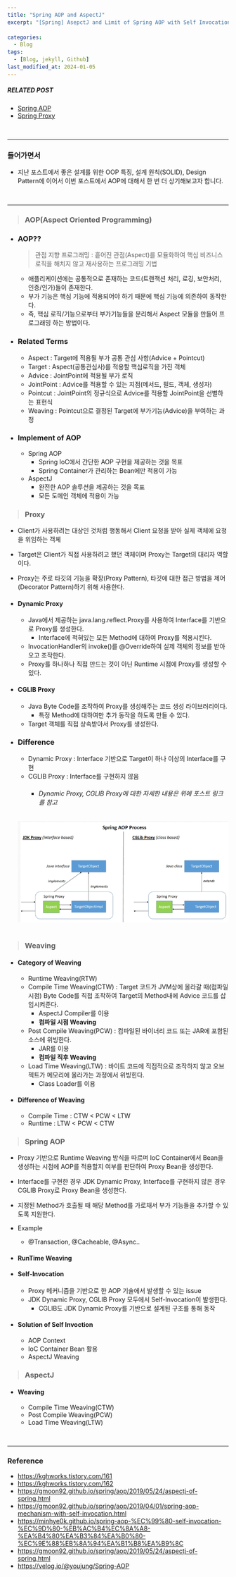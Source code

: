 ```yaml
---
title: "Spring AOP and AspectJ"
excerpt: "[Spring] AsepctJ and Limit of Spring AOP with Self Invocation"

categories:
  - Blog
tags:
  - [Blog, jekyll, Github]
last_modified_at: 2024-01-05
---
```


##### RELATED POST
- [Spring AOP](blog/Spring-AOP/)
- [Spring Proxy](blog/Spring-PROXY_CGLIB/)

<br />

---

### 들어가면서
  - 지난 포스트에서 좋은 설계를 위한 OOP 특징, 설계 원칙(SOLID), Design Pattern에 이어서 이번 포스트에서 AOP에 대해서 한 번 더 상기해보고자 합니다.

<br />

---

> ### AOP(Aspect Oriented Programming)

  - ### AOP??
    > 관점 지향 프로그래밍 : 흩어진 관점(Aspect)를 모듈화하여 핵심 비즈니스 로직을 해치지 않고 재사용하는 프로그래밍 기법
    - 애플리케이션에는 공통적으로 존재하는 코드(트랜잭션 처리, 로깅, 보안처리, 인증/인가)들이 존재한다.
    - 부가 기능은 핵심 기능에 적용되어야 하기 때문에 핵심 기능에 의존하여 동작한다.
    - 즉, 핵심 로직/기능으로부터 부가기능들을 분리해서 Aspect 모듈을 만들어 프로그래밍 하는 방법이다.

  - ### Related Terms
    - Aspect : Target에 적용될 부가 공통 관심 사항(Advice + Pointcut)
    - Target : Aspect(공통관심사)를 적용할 핵심로직을 가진 객체
    - Advice : JointPoint에 적용될 부가 로직
    - JointPoint : Advice를 적용할 수 있는 지점(메서드, 필드, 객체, 생성자)
    - Pointcut : JointPoint의 정규식으로 Advice를 적용할 JointPoint을 선별하는 표현식
    - Weaving : Pointcut으로 결정된 Target에 부가기능(Advice)을 부여하는 과정

  - ### Implement of AOP
    - Spring AOP
      - Spring IoC에서 간단한 AOP 구현을 제공하는 것을 목표
      - Spring Container가 관리하는 Bean에만 적용이 가능
    - AspectJ
      - 완전한 AOP 솔루션을 제공하는 것을 목표
      - 모든 도메인 객체에 적용이 가능

> ### Proxy

  - Client가 사용하려는 대상인 것처럼 행동해서 Client 요청을 받아 실제 객체에 요청을 위임하는 객체
  - Target은 Client가 직접 사용하려고 했던 객체이며 Proxy는 Target의 대리자 역할이다.
  - Proxy는 주로 타깃의 기능을 확장(Proxy Pattern), 타깃에 대한 접근 방법을 제어(Decorator Pattern)하기 위해 사용한다.

  - #### Dynamic Proxy
    - Java에서 제공하는 java.lang.reflect.Proxy를 사용하여 Interface를 기반으로 Proxy를 생성한다.
      - Interface에 적혀있는 모든 Method에 대하여 Proxy를 적용시킨다.
    - InvocationHandler의 invoke()를 @Override하여 실제 객체의 정보를 받아오고 조작한다.
    - Proxy를 하나하나 직접 만드는 것이 아닌 Runtime 시점에 Proxy를 생성할 수 있다.
    
  - #### CGLIB Proxy
    - Java Byte Code를 조작하여 Proxy를 생성해주는 코드 생성 라이브러리이다.
      - 특정 Method에 대하여만 추가 동작을 하도록 만들 수 있다.
    - Target 객체를 직접 상속받아서 Proxy를 생성한다.

  - ### Difference

    - Dynamic Proxy : Interface 기반으로 Target이 하나 이상의 Interface를 구현
    - CGLIB Proxy : Interface를 구현하지 않음
      - ###### Dynamic Proxy, CGLIB Proxy에 대한 자세한 내용은 위에 포스트 링크를 참고

    ![image info](/assets/img/AOPProcess.png)
    <img src="/assets/img/AOPProcess.png" alt="" width="0" height="0">


> ### Weaving

  - #### Category of Weaving

    - Runtime Weaving(RTW)
    - Compile Time Weaving(CTW) : Target 코드가 JVM상에 올라갈 때(컴파일 시점) Byte Code를 직접 조작하여 Target의 Method내에 Advice 코드를 삽입시켜준다.
      - AspectJ Compiler를 이용
      - **컴파일 시점 Weaving**
    - Post Compile Weaving(PCW) : 컴파일된 바이너리 코드 또는 JAR에 포함된 소스에 위빙한다.
      - JAR를 이용
      - **컴파일 직후 Weaving**
    - Load Time Weaving(LTW) : 바이트 코드에 직접적으로 조작하지 않고 오브젝트가 메모리에 올라가는 과정에서 위빙힌다.
      - Class Loader를 이용

  - #### Difference of Weaving

    - Compile Time : CTW < PCW < LTW
    - Runtime : LTW < PCW < CTW


> ### Spring AOP

  - Proxy 기반으로 Runtime Weaving 방식을 따르며 IoC Container에서 Bean을 생성하는 시점에 AOP를 적용할지 여부를 판단하여 Proxy Bean을 생성한다.
  - Interface를 구현한 경우 JDK Dynamic Proxy, Interface를 구현하지 않은 경우 CGLIB Proxy로 Proxy Bean을 생성한다.
  - 지정된 Method가 호출될 때 해당 Method를 가로채서 부가 기능들을 추가할 수 있도록 지원한다.
  - Example
    - @Transaction, @Cacheable, @Async..


  - #### RunTime Weaving

  - #### Self-Invocation
    - Proxy 메커니즘을 기반으로 한 AOP 기술에서 발생할 수 있는 issue
    - JDK Dynamic Proxy, CGLIB Proxy 모두에서 Self-Invocation이 발생한다.
      - CGLIB도 JDK Dynamic Proxy를 기반으로 설계된 구조를 통해 동작

  - #### Solution of Self Invoction
    - AOP Context
    - IoC Container Bean 활용
    - AspectJ Weaving

> ### AspectJ

  - #### Weaving

    - Compile Time Weaving(CTW)
    - Post Compile Weaving(PCW)
    - Load Time Weaving(LTW)





<br />

---

### Reference

- https://kghworks.tistory.com/161
- https://kghworks.tistory.com/162
- https://gmoon92.github.io/spring/aop/2019/05/24/aspectj-of-spring.html
- https://gmoon92.github.io/spring/aop/2019/04/01/spring-aop-mechanism-with-self-invocation.html
- https://minhye0k.github.io/spring-aop-%EC%99%80-self-invocation-%EC%9D%80-%EB%AC%B4%EC%8A%A8-%EA%B4%80%EA%B3%84%EA%B0%80-%EC%9E%88%EB%8A%94%EA%B1%B8%EA%B9%8C
- https://gmoon92.github.io/spring/aop/2019/05/24/aspectj-of-spring.html
- https://velog.io/@youjung/Spring-AOP